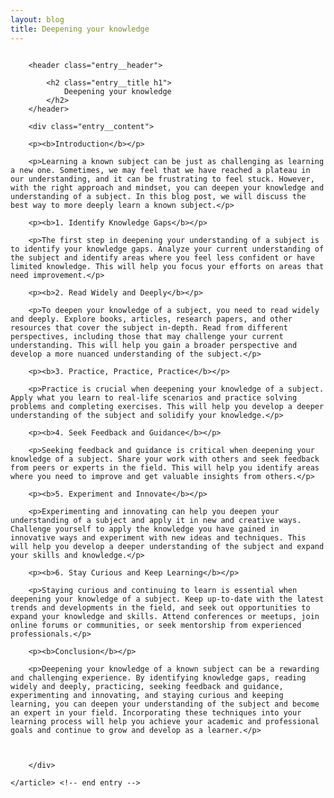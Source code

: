 ```yaml
---
layout: blog
title: Deepening your knowledge
---
```



<div id="main" class="s-content__main large-8 column">
    <article class="entry">

        <header class="entry__header">

            <h2 class="entry__title h1">
                Deepening your knowledge
            </h2>        
        </header>
        
        <div class="entry__content">
        
        <p><b>Introduction</b></p>
        
        <p>Learning a known subject can be just as challenging as learning a new one. Sometimes, we may feel that we have reached a plateau in our understanding, and it can be frustrating to feel stuck. However, with the right approach and mindset, you can deepen your knowledge and understanding of a subject. In this blog post, we will discuss the best way to more deeply learn a known subject.</p>

        <p><b>1. Identify Knowledge Gaps</b></p>

        <p>The first step in deepening your understanding of a subject is to identify your knowledge gaps. Analyze your current understanding of the subject and identify areas where you feel less confident or have limited knowledge. This will help you focus your efforts on areas that need improvement.</p>

        <p><b>2. Read Widely and Deeply</b></p>

        <p>To deepen your knowledge of a subject, you need to read widely and deeply. Explore books, articles, research papers, and other resources that cover the subject in-depth. Read from different perspectives, including those that may challenge your current understanding. This will help you gain a broader perspective and develop a more nuanced understanding of the subject.</p>

        <p><b>3. Practice, Practice, Practice</b></p>

        <p>Practice is crucial when deepening your knowledge of a subject. Apply what you learn to real-life scenarios and practice solving problems and completing exercises. This will help you develop a deeper understanding of the subject and solidify your knowledge.</p>

        <p><b>4. Seek Feedback and Guidance</b></p>

        <p>Seeking feedback and guidance is critical when deepening your knowledge of a subject. Share your work with others and seek feedback from peers or experts in the field. This will help you identify areas where you need to improve and get valuable insights from others.</p>

        <p><b>5. Experiment and Innovate</b></p>

        <p>Experimenting and innovating can help you deepen your understanding of a subject and apply it in new and creative ways. Challenge yourself to apply the knowledge you have gained in innovative ways and experiment with new ideas and techniques. This will help you develop a deeper understanding of the subject and expand your skills and knowledge.</p>

        <p><b>6. Stay Curious and Keep Learning</b></p>

        <p>Staying curious and continuing to learn is essential when deepening your knowledge of a subject. Keep up-to-date with the latest trends and developments in the field, and seek out opportunities to expand your knowledge and skills. Attend conferences or meetups, join online forums or communities, or seek mentorship from experienced professionals.</p>

        <p><b>Conclusion</b></p>

        <p>Deepening your knowledge of a known subject can be a rewarding and challenging experience. By identifying knowledge gaps, reading widely and deeply, practicing, seeking feedback and guidance, experimenting and innovating, and staying curious and keeping learning, you can deepen your understanding of the subject and become an expert in your field. Incorporating these techniques into your learning process will help you achieve your academic and professional goals and continue to grow and develop as a learner.</p>



        </div> 

    </article> <!-- end entry -->

</div> <!-- end main -->  